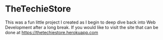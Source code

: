 # TheTechieStore

This was a fun little project I created as I begin to deep dive back into Web Development after a long break. If you would like to visit the site that can be done at https://thetechiestore.herokuapp.com
